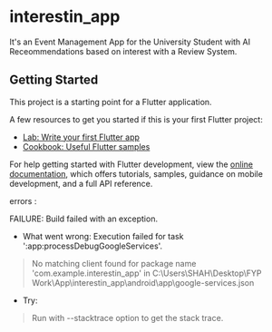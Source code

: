 # interestin_app

It's an Event Management App for the University Student with AI Receommendations based on interest with a Review System.

## Getting Started

This project is a starting point for a Flutter application.

A few resources to get you started if this is your first Flutter project:

- [Lab: Write your first Flutter app](https://docs.flutter.dev/get-started/codelab)
- [Cookbook: Useful Flutter samples](https://docs.flutter.dev/cookbook)

For help getting started with Flutter development, view the
[online documentation](https://docs.flutter.dev/), which offers tutorials,
samples, guidance on mobile development, and a full API reference.

errors :

FAILURE: Build failed with an exception.

* What went wrong:
Execution failed for task ':app:processDebugGoogleServices'.
> No matching client found for package name 'com.example.interestin_app' in C:\Users\SHAH\Desktop\FYP Work\App\interestin_app\android\app\google-services.json

* Try:
> Run with --stacktrace option to get the stack trace.
